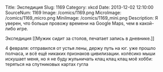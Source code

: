 Title: Экспедиция 
Slug: 1169 
Category: xkcd 
Date: 2013-12-02 12:10:00 
SourceNum: 1169 
Image: /comics/1169.png 
MicroImage: /comics/1169_micro.png 
MiniImage: /comics/1169_mini.png 
Description: Я уверен, что больше провожу времени на Google Maps, чем в какой-либо игре. 

Экспедиция
[[Мужик сидит за столов, печатает запись в дневнике.]]

4 февраля:
отправился от устья лены, держу путь на юг.
уже прошло полчаса, и всё ещё никаких признаков цивилизации.
колёсико мыши искушает меня, но я не буду жульничать
клац клац клац
моё хобби: теряться на спутниковых картах гугла